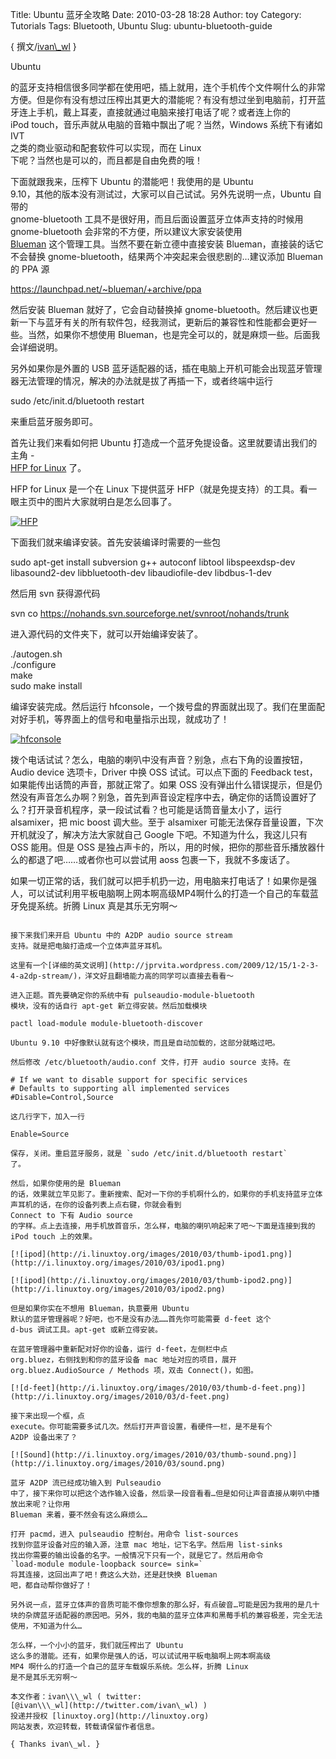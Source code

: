 Title: Ubuntu 蓝牙全攻略
Date: 2010-03-28 18:28
Author: toy
Category: Tutorials
Tags: Bluetooth, Ubuntu
Slug: ubuntu-bluetooth-guide

{ 撰文/[ivan\\\_wl](http://twitter.com/ivan\_wl) }

Ubuntu  

的蓝牙支持相信很多同学都在使用吧，插上就用，连个手机传个文件啊什么的非常方便。但是你有没有想过压榨出其更大的潜能呢？有没有想过坐到电脑前，打开蓝牙连上手机，戴上耳麦，直接就通过电脑来接打电话了呢？或者连上你的  
iPod touch，音乐声就从电脑的音箱中飘出了呢？当然，Windows 系统下有诸如
IVT  
之类的商业驱动和配套软件可以实现，而在 Linux  
下呢？当然也是可以的，而且都是自由免费的哦！

下面就跟我来，压榨下 Ubuntu 的潜能吧！我使用的是 Ubuntu  
9.10，其他的版本没有测试过，大家可以自己试试。另外先说明一点，Ubuntu
自带的  
gnome-bluetooth 工具不是很好用，而且后面设置蓝牙立体声支持的时候用  
gnome-bluetooth 会非常的不方便，所以建议大家安装使用  
[Blueman](http://linuxtoy.org/archives/blueman.html)
这个管理工具。当然不要在新立德中直接安装 Blueman，直接装的话它不会替换
gnome-bluetooth，结果两个冲突起来会很悲剧的…建议添加 Blueman 的 PPA 源

https://launchpad.net/~blueman/+archive/ppa

然后安装 Blueman 就好了，它会自动替换掉
gnome-bluetooth。然后建议也更新一下与蓝牙有关的所有软件包，经我测试，更新后的兼容性和性能都会更好一些。当然，如果你不想使用
Blueman，也是完全可以的，就是麻烦一些。后面我会详细说明。

另外如果你是外置的 USB
蓝牙适配器的话，插在电脑上开机可能会出现蓝牙管理器无法管理的情况，解决的办法就是拔了再插一下，或者终端中运行

sudo /etc/init.d/bluetooth restart

来重启蓝牙服务即可。

首先让我们来看如何把 Ubuntu
打造成一个蓝牙免提设备。这里就要请出我们的主角 -  
[HFP for Linux](http://nohands.sourceforge.net/) 了。

HFP for Linux 是一个在 Linux 下提供蓝牙
HFP（就是免提支持）的工具。看一眼主页中的图片大家就明白是怎么回事了。

[![HFP](http://i.linuxtoy.org/images/2010/03/thumb-hfconsole.png)](http://i.linuxtoy.org/images/2010/03/hfconsole.png)

下面我们就来编译安装。首先安装编译时需要的一些包

sudo apt-get install subversion g++ autoconf libtool libspeexdsp-dev
libasound2-dev libbluetooth-dev libaudiofile-dev libdbus-1-dev

然后用 svn 获得源代码

svn co https://nohands.svn.sourceforge.net/svnroot/nohands/trunk

进入源代码的文件夹下，就可以开始编译安装了。

./autogen.sh  
./configure  
make  
sudo make install

编译安装完成。然后运行
hfconsole，一个拨号盘的界面就出现了。我们在里面配对好手机，等界面上的信号和电量指示出现，就成功了！

[![hfconsole](http://i.linuxtoy.org/images/2010/03/thumb-sendpix0.jpg)](http://i.linuxtoy.org/images/2010/03/sendpix0.jpg)

拨个电话试试？怎么，电脑的喇叭中没有声音？别急，点右下角的设置按钮，Audio
device 选项卡，Driver 中换 OSS 试试。可以点下面的 Feedback
test，如果能传出话筒的声音，那就正常了。如果 OSS
没有弹出什么错误提示，但是仍然没有声音怎么办啊？别急，首先到声音设定程序中去，确定你的话筒设置好了么？打开录音机程序，录一段试试看？也可能是话筒音量太小了，运行
alsamixer，把 mic boost 调大些。至于 alsamixer
可能无法保存音量设置，下次开机就没了，解决方法大家就自己 Google
下吧。不知道为什么，我这儿只有 OSS 能用。但是 OSS
是独占声卡的，所以，用的时候，把你的那些音乐播放器什么的都退了吧……或者你也可以尝试用
aoss 包裹一下，我就不多废话了。

如果一切正常的话，我们就可以把手机扔一边，用电脑来打电话了！如果你是强人，可以试试利用平板电脑啊上网本啊高级MP4啊什么的打造一个自己的车载蓝牙免提系统。折腾
Linux 真是其乐无穷啊～

~~~~~~~~~~~~~分割线~~~~~~~~~~~~~

接下来我们来开启 Ubuntu 中的 A2DP audio source stream
支持。就是把电脑打造成一个立体声蓝牙耳机。

这里有一个[详细的英文说明](http://jprvita.wordpress.com/2009/12/15/1-2-3-4-a2dp-stream/)，洋文好且翻墙能力高的同学可以直接去看看～

进入正题。首先要确定你的系统中有 pulseaudio-module-bluetooth
模块，没有的话自行 apt-get 新立得安装。然后加载模块

pactl load-module module-bluetooth-discover

Ubuntu 9.10 中好像默认就有这个模块，而且是自动加载的，这部分就略过吧。

然后修改 /etc/bluetooth/audio.conf 文件，打开 audio source 支持。在

# If we want to disable support for specific services  
# Defaults to supporting all implemented services  
#Disable=Control,Source

这几行字下，加入一行

Enable=Source

保存，关闭。重启蓝牙服务，就是 `sudo /etc/init.d/bluetooth restart`
了。

然后，如果你使用的是 Blueman
的话，效果就立竿见影了。重新搜索、配对一下你的手机啊什么的，如果你的手机支持蓝牙立体声耳机的话，在你的设备列表上点右键，你就会看到
Connect to 下有 Audio source
的字样。点上去连接，用手机放首音乐，怎么样，电脑的喇叭响起来了吧～下面是连接到我的
iPod touch 上的效果。

[![ipod](http://i.linuxtoy.org/images/2010/03/thumb-ipod1.png)](http://i.linuxtoy.org/images/2010/03/ipod1.png)

[![ipod](http://i.linuxtoy.org/images/2010/03/thumb-ipod2.png)](http://i.linuxtoy.org/images/2010/03/ipod2.png)

但是如果你实在不想用 Blueman，执意要用 Ubuntu
默认的蓝牙管理器呢？好吧，也不是没有办法……首先你可能需要 d-feet 这个
d-bus 调试工具。apt-get 或新立得安装。

在蓝牙管理器中重新配对好你的设备，运行 d-feet，左侧栏中点
org.bluez，右侧找到和你的蓝牙设备 mac 地址对应的项目，展开
org.bluez.AudioSource / Methods 项，双击 Connect()，如图。

[![d-feet](http://i.linuxtoy.org/images/2010/03/thumb-d-feet.png)](http://i.linuxtoy.org/images/2010/03/d-feet.png)

接下来出现一个框，点
execute。你可能需要多试几次。然后打开声音设置，看硬件一栏，是不是有个
A2DP 设备出来了？

[![Sound](http://i.linuxtoy.org/images/2010/03/thumb-sound.png)](http://i.linuxtoy.org/images/2010/03/sound.png)

蓝牙 A2DP 流已经成功输入到 Pulseaudio
中了，接下来你可以把这个选作输入设备，然后录一段音看看…但是如何让声音直接从喇叭中播放出来呢？让你用
Blueman 来着，要不然会有这么麻烦么…

打开 pacmd，进入 pulseaudio 控制台。用命令 list-sources  
找到你蓝牙设备对应的输入源，注意 mac 地址，记下名字。然后用 list-sinks  
找出你需要的输出设备的名字。一般情况下只有一个，就是它了。然后用命令  
`load-module module-loopback source= sink=`
将其连接，这回出声了吧！费这么大劲，还是赶快换 Blueman
吧，都自动帮你做好了！

另外说一点，蓝牙立体声的音质可能不像你想象的那么好，有点破音…可能是因为我用的是几十块的杂牌蓝牙适配器的原因吧。另外，我的电脑的蓝牙立体声和黑莓手机的兼容极差，完全无法使用，不知道为什么…

怎么样，一个小小的蓝牙，我们就压榨出了 Ubuntu
这么多的潜能。还有，如果你是强人的话，可以试试用平板电脑啊上网本啊高级
MP4 啊什么的打造一个自己的蓝牙车载娱乐系统。怎么样，折腾 Linux
是不是其乐无穷啊～

本文作者：ivan\\\_wl ( twitter:
[@ivan\\\_wl](http://twitter.com/ivan\_wl) )  
投递并授权 [linuxtoy.org](http://linuxtoy.org)
网站发表，欢迎转载，转载请保留作者信息。

{ Thanks ivan\_wl. }
